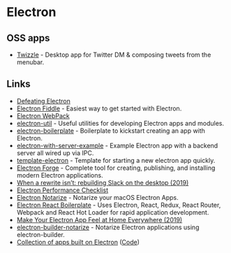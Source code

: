 # Electron

## OSS apps

* [Twizzle](https://github.com/kitze/twizzle) - Desktop app for Twitter DM & composing tweets from the menubar.

## Links

* [Defeating Electron](https://medium.com/@felixrieseberg/defeating-electron-e1464d075528)
* [Electron Fiddle](https://github.com/electron/fiddle) - Easiest way to get started with Electron.
* [Electron WebPack](https://github.com/electron-userland/electron-webpack)
* [electron-util](https://github.com/sindresorhus/electron-util) - Useful utilities for developing Electron apps and modules.
* [electron-boilerplate](https://github.com/sindresorhus/electron-boilerplate) - Boilerplate to kickstart creating an app with Electron.
* [electron-with-server-example](https://github.com/jlongster/electron-with-server-example) - Example Electron app with a backend server all wired up via IPC.
* [template-electron](https://github.com/fabiospampinato/template-electron) - Template for starting a new electron app quickly.
* [Electron Forge](https://github.com/electron-userland/electron-forge) - Complete tool for creating, publishing, and installing modern Electron applications.
* [When a rewrite isn’t: rebuilding Slack on the desktop \(2019\)](https://slack.engineering/rebuilding-slack-on-the-desktop-308d6fe94ae4)
* [Electron Performance Checklist](https://github.com/electron/electron/blob/505e9fc38c541b6987def98b5400edd064983f20/docs/tutorial/performance.md#how)
* [Electron Notarize](https://github.com/electron/electron-notarize) - Notarize your macOS Electron Apps.
* [Electron React Boilerplate](https://github.com/electron-react-boilerplate/electron-react-boilerplate) - Uses Electron, React, Redux, React Router, Webpack and React Hot Loader for rapid application development.
* [Make Your Electron App Feel at Home Everywhere \(2019\)](https://kilianvalkhof.com/2019/electron/make-your-electron-app-feel-at-home-everywhere/)
* [electron-builder-notarize](https://github.com/karaggeorge/electron-builder-notarize) - Notarize Electron applications using electron-builder.
* [Collection of apps built on Electron](https://www.electronjs.org/apps) \([Code](https://github.com/electron/apps)\)

